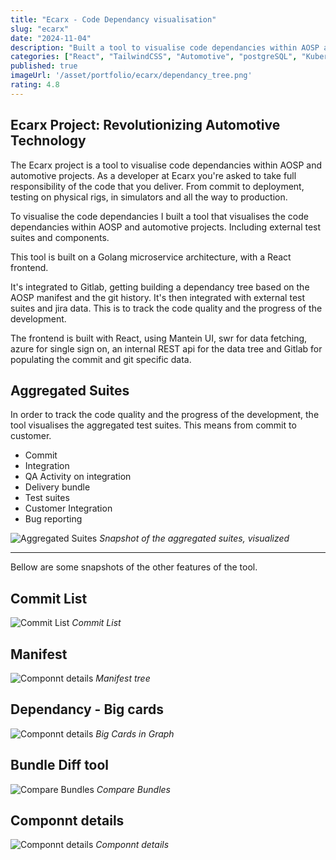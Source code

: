 ```yaml
---
title: "Ecarx - Code Dependancy visualisation"
slug: "ecarx"
date: "2024-11-04"
description: "Built a tool to visualise code dependancies within AOSP and automtotive projects."
categories: ["React", "TailwindCSS", "Automotive", "postgreSQL", "Kubernetees", "Golang", "AOSP", "Gitlab", "Python", "Docker", ]
published: true
imageUrl: '/asset/portfolio/ecarx/dependancy_tree.png'
rating: 4.8
---
```


## Ecarx Project: Revolutionizing Automotive Technology

The Ecarx project is a tool to visualise code dependancies within AOSP and automotive projects. As a developer at Ecarx you're asked to take full responsibility of the code that you deliver. From commit to deployment, testing on physical rigs, in simulators and all the way to production.

To visualise the code dependancies I built a tool that visualises the code dependancies within AOSP and automotive projects. Including external test suites and components.

This tool is built on a Golang microservice architecture, with a React frontend.

It's integrated to Gitlab, getting building a dependancy tree based on the AOSP manifest and the git history. It's then integrated with external test suites and jira data. This is to track the code quality and the progress of the development.

The frontend is built with React, using Mantein UI, swr for data fetching, azure for single sign on, an internal REST api for the data tree and Gitlab for populating the commit and git specific data. 

## Aggregated Suites

In order to track the code quality and the progress of the development, the tool visualises the aggregated test suites.
This means from commit to customer.

- Commit
- Integration
- QA Activity on integration
- Delivery bundle
- Test suites
- Customer Integration
- Bug reporting

![Aggregated Suites](/asset/portfolio/ecarx/graph_aggregated_suites.png)
*Snapshot of the aggregated suites, visualized*

------

Bellow are some snapshots of the other features of the tool.

## Commit List
![Commit List](/asset/portfolio/ecarx/commit_list.png)
*Commit List*

## Manifest
![Componnt details](/asset/portfolio/ecarx/manifest_tree.png)
*Manifest tree*

## Dependancy - Big cards
![Componnt details](/asset/portfolio/ecarx/dependancy_big.png)
*Big Cards in Graph*

## Bundle Diff tool
![Compare Bundles](/asset/portfolio/ecarx/compare_bundles.png)
*Compare Bundles*

## Componnt details
![Componnt details](/asset/portfolio/ecarx/component_details.png)
*Componnt details*